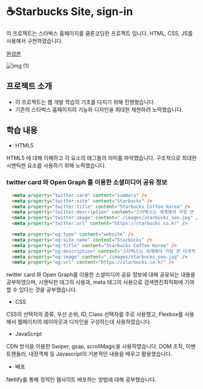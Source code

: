 # ☕️Starbucks Site, sign-in
이 프로젝트는 스타벅스 홈페이지를 클론코딩한 프로젝트 입니다.
HTML, CSS, JS를 사용해서 구현하였습니다.
 

[완성본](https://unique-belekoy-9a451a.netlify.app/)


![img (1)](https://github.com/Kminhoo/Starbucks/assets/102332763/dd82d7c0-e7c6-4c48-864c-1b943484eb48)


## 프로젝트 소개
- 이 프로젝트는 웹 개발 학습의 기초를 다지기 위해 진행했습니다.
- 기존의 스타벅스 홈페이지의 기능와 디자인을 최대한 재현하려 노력했습니다.

## 학습 내용 
- HTML5

HTML5 에 대해 이해하고 각 요소의 태그들의 의미를 파악했습니다.
구조적으로 최대한 시멘틱한 요소를 사용하기 위해 노력했습니다.

### twitter card 와 Open Graph 를 이용한 소셜미디어 공유 정보
```html
  <meta property="twitter:card" content="summary" />
  <meta property="twitter:site" content="Starbucks" />
  <meta property="twitter:title" content="Starbucks Coffee Korea" />
  <meta property="twitter:description" content="스타벅스는 세계에서 가장 큰 다국적 커피 전문점으로, 64개국에서 총 23,187개의 매점을 운영하고 있습니다." />
  <meta property="twitter:image" content="./images/starbucks_seo.jpg" />
  <meta property="twitter:url" content="https://starbucks.co.kr" />

  <meta property="og:type" content="website" />
  <meta property="og:site_name" content="Starbucks" />
  <meta property="og:title" content="Starbucks Coffee Korea" />
  <meta property="og:description" content="스타벅스는 세계에서 가장 큰 다국적 커피 전문점으로, 64개국에서 총 23,187개의 매점을 운영하고 있습니다." />
  <meta property="og:image" content="./images/starbucks_seo.jpg" />
  <meta property="og:url" content="https://starbucks.co.kr" />
```
twitter card 와 Open Graph를 이용한 소셜미디어 공유 정보에 대해 공유되는 내용을 공부하였으며, 시멘틱한 태그의 사용과, meta 태그의 사용으로 검색엔진최적화에 기여할 수 있다는 것을 공부했습니다.


- CSS

CSS의 선택자의 종류, 우선 순위, ID, Class 선택자를 주로 사용했고, Flexbox를 사용해서 웹페이지의 레이아웃과 디자인을 구성하는데 사용하였습니다.

- JavaScript

CDN 방식을 이용한 Swiper, gsap, scrollMagic을 사용하였습니다.
DOM 조작, 이벤트핸들러, 내장객체 등 Javascript의 기본적인 내용을 배우고 활용했습니다.

- 배포

Netlify를 통해 정적인 웹사이트 배포하는 방법에 대해 공부했습니다.

